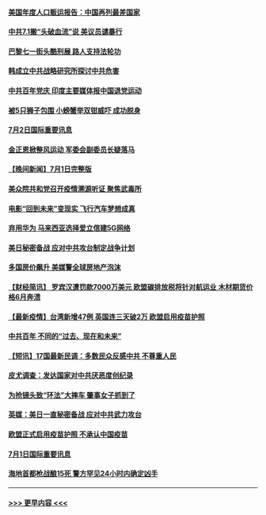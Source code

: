 #### [美国年度人口贩运报告：中国再列最差国家](../pages/prog202/a103156744.md?t=07022351) 
#### [中共7.1搬“头破血流”说 美议员谴暴行](../pages/prog202/a103156715.md?t=07022351) 
#### [巴黎七一街头酷刑展 路人支持法轮功](../pages/prog202/a103156684.md?t=07022351) 
#### [韩成立中共战略研究所探讨中共危害](../pages/prog202/a103156663.md?t=07022351) 
#### [中共百年党庆 印度主要媒体报中国退党运动](../pages/prog202/a103156461.md?t=07022351) 
#### [被5只狮子包围 小螃蟹举双钳威吓 成功脱身](../pages/prog202/a103156576.md?t=07022351) 
#### [7月2日国际重要讯息](../pages/prog202/a103156522.md?t=07022351) 
#### [金正恩掀整风运动 军委会副委员长疑落马](../pages/prog202/a103156454.md?t=07022351) 
#### [【晚间新闻】7月1日完整版](../pages/prog202/a103156340.md?t=07022351) 
#### [美众院共和党召开疫情溯源听证 聚焦武毒所](../pages/prog202/a103155272.md?t=07022351) 
#### [电影“回到未来”变现实 飞行汽车梦想成真](../pages/prog202/a103156179.md?t=07022351) 
#### [弃用华为 马来西亚选择爱立信建5G网络](../pages/prog202/a103156151.md?t=07022351) 
#### [美日秘密备战 应对中共攻台制定战争计划](../pages/prog202/a103156111.md?t=07022351) 
#### [多国房价飙升 美媒警全球房地产泡沫](../pages/prog202/a103155808.md?t=07022351) 
#### [【财经简讯】 罗宾汉遭罚款7000万美元 欧盟碳排放税将针对航运业 木材期货价格6月奔溃](../pages/prog202/a103156071.md?t=07022351) 
#### [【最新疫情】台湾新增47例  英国连三天破2万 欧盟启用疫苗护照](../pages/prog202/a103155946.md?t=07022351) 
#### [中共百年 不同的“过去、现在和未来”](../pages/prog202/a103155972.md?t=07022351) 
#### [【短讯】17国最新民调：多数民众反感中共 不尊重人民](../pages/prog202/a103155865.md?t=07022351) 
#### [皮尤调查：发达国家对中共厌恶度创纪录](../pages/prog202/a103155839.md?t=07022351) 
#### [为抢镜头致“环法”大摔车 肇事女子抓到了](../pages/prog202/a103155666.md?t=07022351) 
#### [英媒：美日一直秘密备战 应对中共武力攻台](../pages/prog202/a103155725.md?t=07022351) 
#### [欧盟正式启用疫苗护照 不承认中国疫苗](../pages/prog202/a103155681.md?t=07022351) 
#### [7月1日国际重要讯息](../pages/prog202/a103155709.md?t=07022351) 
#### [海地首都枪战酿15死 警方罕见24小时内确定凶手](../pages/prog202/a103155550.md?t=07022351) 

----
#### [ >>> 更早内容 <<< ](../indexes/prog202-earlier.md)
